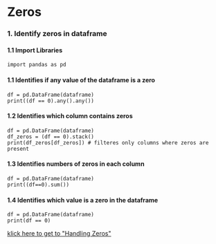 # Zeros
### 1. Identify zeros in dataframe
#### 1.1 Import Libraries
    import pandas as pd
#### 1.1 Identifies if any value of the dataframe is a zero
    df = pd.DataFrame(dataframe)
    print((df == 0).any().any())
#### 1.2 Identifies which column contains zeros
    df = pd.DataFrame(dataframe)
    df_zeros = (df == 0).stack()
    print(df_zeros[df_zeros]) # filteres only columns where zeros are present 
#### 1.3 Identifies numbers of zeros in each column
    df = pd.DataFrame(dataframe)
    print((df==0).sum())
#### 1.4 Identifies which value is a zero in the dataframe
    df = pd.DataFrame(dataframe)
    print(df == 0)

[klick here to get to "Handling Zeros"](https://github.com/tbgrun/machine_learning/blob/main/02%20-%20Data%20Cleaning/02%20-%20Handling%20Zeros)
